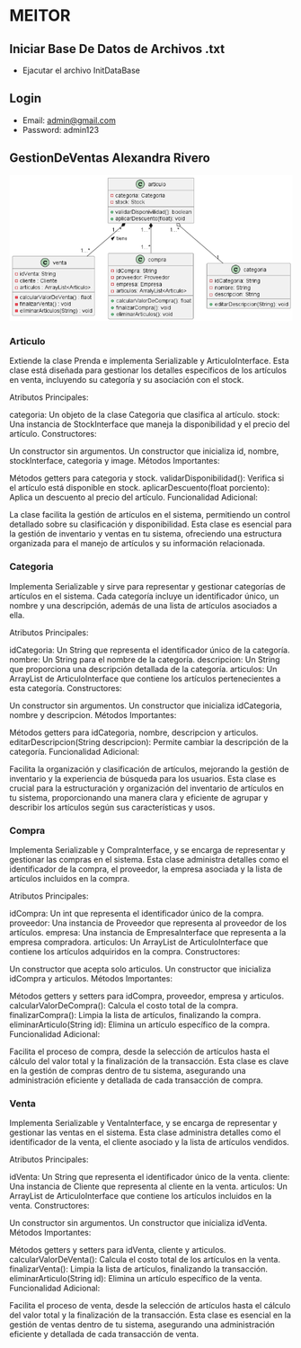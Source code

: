 # MEITOR

## Iniciar Base De Datos de Archivos .txt
- Ejacutar el archivo InitDataBase 

## Login
- Email: admin@gmail.com 
- Password: admin123

## GestionDeVentas Alexandra Rivero
![Alt text](UmlIdividual/Sandra/Sandra.png)
### Articulo

 Extiende la clase Prenda e implementa Serializable y ArticuloInterface. Esta clase está diseñada para gestionar los detalles específicos de los artículos en venta, incluyendo su categoría y su asociación con el stock.

Atributos Principales:

categoria: Un objeto de la clase Categoria que clasifica al artículo.
stock: Una instancia de StockInterface que maneja la disponibilidad y el precio del artículo.
Constructores:

Un constructor sin argumentos.
Un constructor que inicializa id, nombre, stockInterface, categoria y image.
Métodos Importantes:

Métodos getters para categoria y stock.
validarDisponibilidad(): Verifica si el artículo está disponible en stock.
aplicarDescuento(float porciento): Aplica un descuento al precio del artículo.
Funcionalidad Adicional:

La clase facilita la gestión de artículos en el sistema, permitiendo un control detallado sobre su clasificación y disponibilidad.
Esta clase es esencial para la gestión de inventario y ventas en tu sistema, ofreciendo una estructura organizada para el manejo de artículos y su información relacionada.

### Categoria

Implementa Serializable y sirve para representar y gestionar categorías de artículos en el sistema. Cada categoría incluye un identificador único, un nombre y una descripción, además de una lista de artículos asociados a ella.

Atributos Principales:

idCategoria: Un String que representa el identificador único de la categoría.
nombre: Un String para el nombre de la categoría.
descripcion: Un String que proporciona una descripción detallada de la categoría.
articulos: Un ArrayList de ArticuloInterface que contiene los artículos pertenecientes a esta categoría.
Constructores:

Un constructor sin argumentos.
Un constructor que inicializa idCategoria, nombre y descripcion.
Métodos Importantes:

Métodos getters para idCategoria, nombre, descripcion y articulos.
editarDescripcion(String descripcion): Permite cambiar la descripción de la categoría.
Funcionalidad Adicional:

Facilita la organización y clasificación de artículos, mejorando la gestión de inventario y la experiencia de búsqueda para los usuarios.
Esta clase es crucial para la estructuración y organización del inventario de artículos en tu sistema, proporcionando una manera clara y eficiente de agrupar y describir los artículos según sus características y usos.

### Compra 

Implementa Serializable y CompraInterface, y se encarga de representar y gestionar las compras en el sistema. Esta clase administra detalles como el identificador de la compra, el proveedor, la empresa asociada y la lista de artículos incluidos en la compra.

Atributos Principales:

idCompra: Un int que representa el identificador único de la compra.
proveedor: Una instancia de Proveedor que representa al proveedor de los artículos.
empresa: Una instancia de EmpresaInterface que representa a la empresa compradora.
articulos: Un ArrayList de ArticuloInterface que contiene los artículos adquiridos en la compra.
Constructores:

Un constructor que acepta solo articulos.
Un constructor que inicializa idCompra y articulos.
Métodos Importantes:

Métodos getters y setters para idCompra, proveedor, empresa y articulos.
calcularValorDeCompra(): Calcula el costo total de la compra.
finalizarCompra(): Limpia la lista de artículos, finalizando la compra.
eliminarArticulo(String id): Elimina un artículo específico de la compra.
Funcionalidad Adicional:

Facilita el proceso de compra, desde la selección de artículos hasta el cálculo del valor total y la finalización de la transacción.
Esta clase es clave en la gestión de compras dentro de tu sistema, asegurando una administración eficiente y detallada de cada transacción de compra.


### Venta 

 Implementa Serializable y VentaInterface, y se encarga de representar y gestionar las ventas en el sistema. Esta clase administra detalles como el identificador de la venta, el cliente asociado y la lista de artículos vendidos.

Atributos Principales:

idVenta: Un String que representa el identificador único de la venta.
cliente: Una instancia de Cliente que representa al cliente en la venta.
articulos: Un ArrayList de ArticuloInterface que contiene los artículos incluidos en la venta.
Constructores:

Un constructor sin argumentos.
Un constructor que inicializa idVenta.
Métodos Importantes:

Métodos getters y setters para idVenta, cliente y articulos.
calcularValorDeVenta(): Calcula el costo total de los artículos en la venta.
finalizarVenta(): Limpia la lista de artículos, finalizando la transacción.
eliminarArticulo(String id): Elimina un artículo específico de la venta.
Funcionalidad Adicional:

Facilita el proceso de venta, desde la selección de artículos hasta el cálculo del valor total y la finalización de la transacción.
Esta clase es esencial en la gestión de ventas dentro de tu sistema, asegurando una administración eficiente y detallada de cada transacción de venta.




